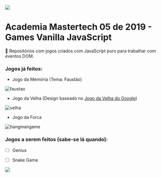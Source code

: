 ![](https://user-images.githubusercontent.com/52453558/78079807-47c19380-7383-11ea-9eff-49838773bf57.png)

# Academia Mastertech 05 de 2019 - Games Vanilla JavaScript
:space_invader: Repositórios com jogos criados com JavaScript puro para trabalhar com eventos DOM.

### Jogos já feitos:

- Jogo da Memória (Tema: Faustão)

![faustao](https://user-images.githubusercontent.com/52453558/78081876-f1a31f00-7387-11ea-9cc1-066e577f79d6.gif)

- Jogo da Velha (Design baseado no [Jogo da Velha do Google](https://www.google.com/search?q=tictactoe))

![velha](https://user-images.githubusercontent.com/52453558/78082270-ee5c6300-7388-11ea-97e8-17e05054ea28.gif)


- Jogo da Forca

![hangmangame](https://user-images.githubusercontent.com/52453558/81879317-cacc3100-9560-11ea-9c15-bf203c945d92.gif)



### Jogos a serem feitos (sabe-se lá quando):
- [ ] Genius
- [ ] Snake Game



![](https://camo.githubusercontent.com/46dfe14db691a93875fec1365e0ccf43db87e619/68747470733a2f2f6d656469612e67697068792e636f6d2f6d656469612f6f3076777a754677434741464f2f67697068792e676966)
